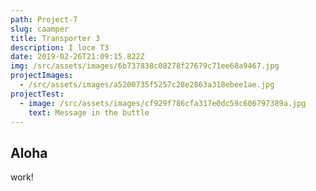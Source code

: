 ```yaml
---
path: Project-7
slug: caamper
title: Transporter 3
description: I loce T3
date: 2019-02-26T21:09:15.822Z
img: /src/assets/images/6b737838c08278f27679c71ee68a9467.jpg
projectImages:
  - /src/assets/images/a5200735f5257c28e2863a318ebee1ae.jpg
projectTest:
  - image: /src/assets/images/cf929f786cfa317e0dc59c606797389a.jpg
    text: Message in the buttle
---
```


## Aloha

work!
